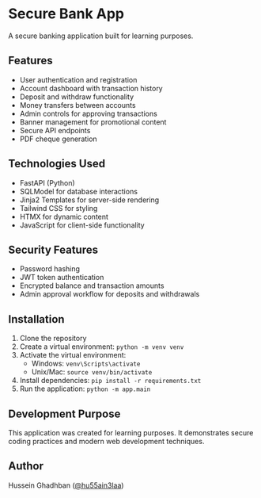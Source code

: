 # Secure Bank App

A secure banking application built for learning purposes.

## Features

- User authentication and registration
- Account dashboard with transaction history
- Deposit and withdraw functionality
- Money transfers between accounts
- Admin controls for approving transactions
- Banner management for promotional content
- Secure API endpoints
- PDF cheque generation

## Technologies Used

- FastAPI (Python)
- SQLModel for database interactions
- Jinja2 Templates for server-side rendering
- Tailwind CSS for styling
- HTMX for dynamic content
- JavaScript for client-side functionality

## Security Features

- Password hashing
- JWT token authentication
- Encrypted balance and transaction amounts
- Admin approval workflow for deposits and withdrawals

## Installation

1. Clone the repository
2. Create a virtual environment: `python -m venv venv`
3. Activate the virtual environment:
   - Windows: `venv\Scripts\activate`
   - Unix/Mac: `source venv/bin/activate`
4. Install dependencies: `pip install -r requirements.txt`
5. Run the application: `python -m app.main`

## Development Purpose

This application was created for learning purposes. It demonstrates secure coding practices and modern web development techniques.

## Author

Hussein Ghadhban ([@hu55ain3laa](https://github.com/hu55ain3laa)) 